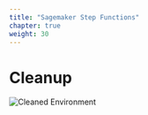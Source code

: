 ```yaml
---
title: "Sagemaker Step Functions"
chapter: true
weight: 30
---
```


# Cleanup
![Cleaned Environment](/images/cleanup.svg)
